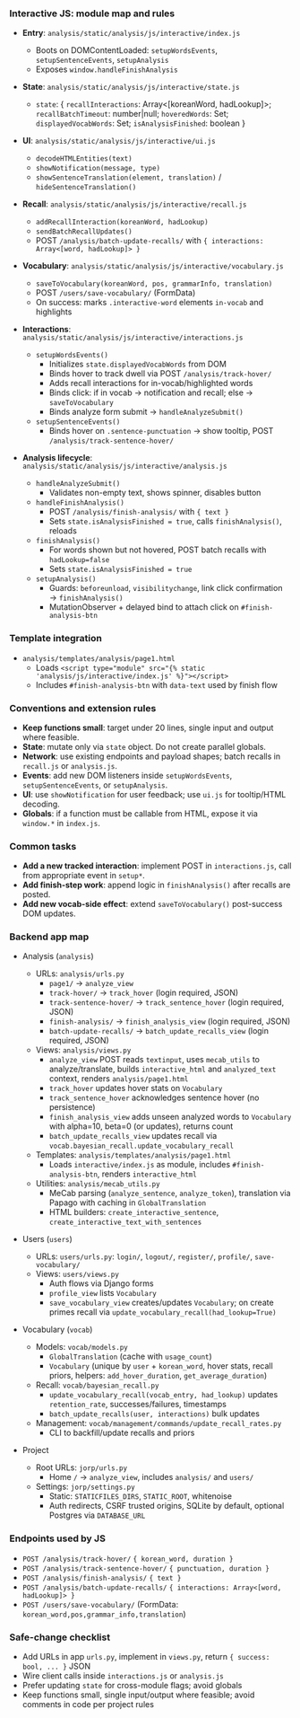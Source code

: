 ### Interactive JS: module map and rules

- **Entry**: `analysis/static/analysis/js/interactive/index.js`
  - Boots on DOMContentLoaded: `setupWordsEvents`, `setupSentenceEvents`, `setupAnalysis`
  - Exposes `window.handleFinishAnalysis`

- **State**: `analysis/static/analysis/js/interactive/state.js`
  - `state`: { `recallInteractions`: Array<[koreanWord, hadLookup]>; `recallBatchTimeout`: number|null; `hoveredWords`: Set<string>; `displayedVocabWords`: Set<string>; `isAnalysisFinished`: boolean }

- **UI**: `analysis/static/analysis/js/interactive/ui.js`
  - `decodeHTMLEntities(text)`
  - `showNotification(message, type)`
  - `showSentenceTranslation(element, translation)` / `hideSentenceTranslation()`

- **Recall**: `analysis/static/analysis/js/interactive/recall.js`
  - `addRecallInteraction(koreanWord, hadLookup)`
  - `sendBatchRecallUpdates()`
  - POST `/analysis/batch-update-recalls/` with `{ interactions: Array<[word, hadLookup]> }`

- **Vocabulary**: `analysis/static/analysis/js/interactive/vocabulary.js`
  - `saveToVocabulary(koreanWord, pos, grammarInfo, translation)`
  - POST `/users/save-vocabulary/` (FormData)
  - On success: marks `.interactive-word` elements `in-vocab` and highlights

- **Interactions**: `analysis/static/analysis/js/interactive/interactions.js`
  - `setupWordsEvents()`
    - Initializes `state.displayedVocabWords` from DOM
    - Binds hover to track dwell via POST `/analysis/track-hover/`
    - Adds recall interactions for in-vocab/highlighted words
    - Binds click: if in vocab → notification and recall; else → `saveToVocabulary`
    - Binds analyze form submit → `handleAnalyzeSubmit()`
  - `setupSentenceEvents()`
    - Binds hover on `.sentence-punctuation` → show tooltip, POST `/analysis/track-sentence-hover/`

- **Analysis lifecycle**: `analysis/static/analysis/js/interactive/analysis.js`
  - `handleAnalyzeSubmit()`
    - Validates non-empty text, shows spinner, disables button
  - `handleFinishAnalysis()`
    - POST `/analysis/finish-analysis/` with `{ text }`
    - Sets `state.isAnalysisFinished = true`, calls `finishAnalysis()`, reloads
  - `finishAnalysis()`
    - For words shown but not hovered, POST batch recalls with `hadLookup=false`
    - Sets `state.isAnalysisFinished = true`
  - `setupAnalysis()`
    - Guards: `beforeunload`, `visibilitychange`, link click confirmation → `finishAnalysis()`
    - MutationObserver + delayed bind to attach click on `#finish-analysis-btn`

### Template integration
- `analysis/templates/analysis/page1.html`
  - Loads `<script type="module" src="{% static 'analysis/js/interactive/index.js' %}"></script>`
  - Includes `#finish-analysis-btn` with `data-text` used by finish flow

### Conventions and extension rules
- **Keep functions small**: target under 20 lines, single input and output where feasible.
- **State**: mutate only via `state` object. Do not create parallel globals.
- **Network**: use existing endpoints and payload shapes; batch recalls in `recall.js` or `analysis.js`.
- **Events**: add new DOM listeners inside `setupWordsEvents`, `setupSentenceEvents`, or `setupAnalysis`.
- **UI**: use `showNotification` for user feedback; use `ui.js` for tooltip/HTML decoding.
- **Globals**: if a function must be callable from HTML, expose it via `window.*` in `index.js`.

### Common tasks
- **Add a new tracked interaction**: implement POST in `interactions.js`, call from appropriate event in `setup*`.
- **Add finish-step work**: append logic in `finishAnalysis()` after recalls are posted.
- **Add new vocab-side effect**: extend `saveToVocabulary()` post-success DOM updates. 

### Backend app map

- Analysis (`analysis`)
  - URLs: `analysis/urls.py`
    - `page1/` → `analyze_view`
    - `track-hover/` → `track_hover` (login required, JSON)
    - `track-sentence-hover/` → `track_sentence_hover` (login required, JSON)
    - `finish-analysis/` → `finish_analysis_view` (login required, JSON)
    - `batch-update-recalls/` → `batch_update_recalls_view` (login required, JSON)
  - Views: `analysis/views.py`
    - `analyze_view` POST reads `textinput`, uses `mecab_utils` to analyze/translate, builds `interactive_html` and `analyzed_text` context, renders `analysis/page1.html`
    - `track_hover` updates hover stats on `Vocabulary`
    - `track_sentence_hover` acknowledges sentence hover (no persistence)
    - `finish_analysis_view` adds unseen analyzed words to `Vocabulary` with alpha=10, beta=0 (or updates), returns count
    - `batch_update_recalls_view` updates recall via `vocab.bayesian_recall.update_vocabulary_recall`
  - Templates: `analysis/templates/analysis/page1.html`
    - Loads `interactive/index.js` as module, includes `#finish-analysis-btn`, renders `interactive_html`
  - Utilities: `analysis/mecab_utils.py`
    - MeCab parsing (`analyze_sentence`, `analyze_token`), translation via Papago with caching in `GlobalTranslation`
    - HTML builders: `create_interactive_sentence`, `create_interactive_text_with_sentences`

- Users (`users`)
  - URLs: `users/urls.py`: `login/`, `logout/`, `register/`, `profile/`, `save-vocabulary/`
  - Views: `users/views.py`
    - Auth flows via Django forms
    - `profile_view` lists `Vocabulary`
    - `save_vocabulary_view` creates/updates `Vocabulary`; on create primes recall via `update_vocabulary_recall(had_lookup=True)`

- Vocabulary (`vocab`)
  - Models: `vocab/models.py`
    - `GlobalTranslation` (cache with `usage_count`)
    - `Vocabulary` (unique by `user` + `korean_word`, hover stats, recall priors, helpers: `add_hover_duration`, `get_average_duration`)
  - Recall: `vocab/bayesian_recall.py`
    - `update_vocabulary_recall(vocab_entry, had_lookup)` updates `retention_rate`, successes/failures, timestamps
    - `batch_update_recalls(user, interactions)` bulk updates
  - Management: `vocab/management/commands/update_recall_rates.py`
    - CLI to backfill/update recalls and priors

- Project
  - Root URLs: `jorp/urls.py`
    - Home `/` → `analyze_view`, includes `analysis/` and `users/`
  - Settings: `jorp/settings.py`
    - Static: `STATICFILES_DIRS`, `STATIC_ROOT`, whitenoise
    - Auth redirects, CSRF trusted origins, SQLite by default, optional Postgres via `DATABASE_URL`

### Endpoints used by JS
- `POST /analysis/track-hover/` `{ korean_word, duration }`
- `POST /analysis/track-sentence-hover/` `{ punctuation, duration }`
- `POST /analysis/finish-analysis/` `{ text }`
- `POST /analysis/batch-update-recalls/` `{ interactions: Array<[word, hadLookup]> }`
- `POST /users/save-vocabulary/` (FormData: `korean_word,pos,grammar_info,translation`)

### Safe-change checklist
- Add URLs in app `urls.py`, implement in `views.py`, return `{ success: bool, ... }` JSON
- Wire client calls inside `interactions.js` or `analysis.js`
- Prefer updating `state` for cross-module flags; avoid globals
- Keep functions small, single input/output where feasible; avoid comments in code per project rules 